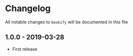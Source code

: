 # Changelog

All notable changes to `bookify` will be documented in this file

## 1.0.0 - 2019-03-28

- First release

